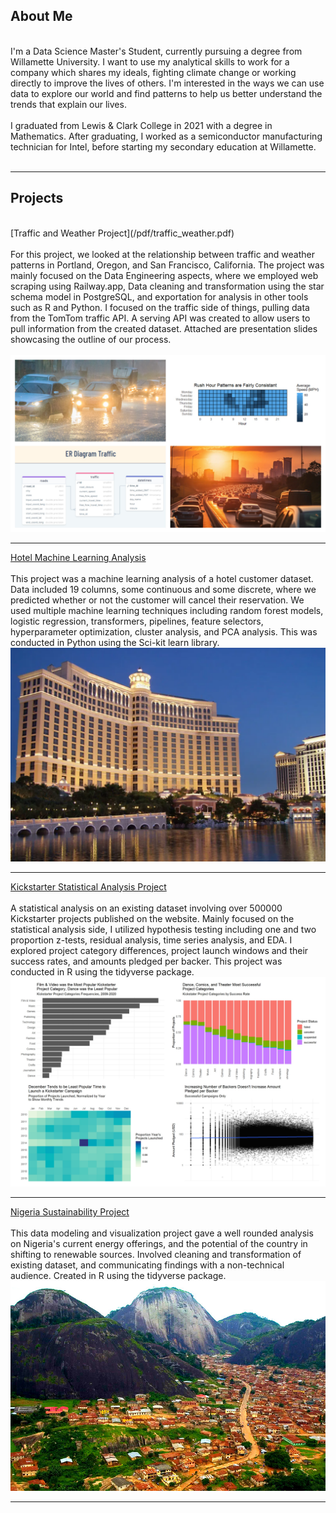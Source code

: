 ## About Me
<br>
I'm a Data Science Master's Student, currently pursuing a degree from Willamette University. I want to use my analytical skills to work for a company which shares my ideals, fighting climate change or working directly to improve the lives of others. I'm interested in the ways we can use data to explore our world and find patterns to help us better understand the trends that explain our lives. <br><br>
I graduated from Lewis & Clark College in 2021 with a degree in Mathematics. After graduating, I worked as a semiconductor manufacturing technician for Intel, before starting my secondary education at Willamette.<br><br>

---

## Projects
<br>
[Traffic and Weather Project](/pdf/traffic_weather.pdf) <br><br>
For this project, we looked at the relationship between traffic and weather patterns in Portland, Oregon, and San Francisco, California. The project was mainly focused on the Data Engineering aspects, where we employed web scraping using Railway.app, Data cleaning and transformation using the star schema model in PostgreSQL, and exportation for analysis in other tools such as R and Python. I focused on the traffic side of things, pulling data from the TomTom traffic API. A serving API was created to allow users to pull information from the created dataset. Attached are presentation slides showcasing the outline of our process.<br><br>
<img src="images/traffic_weather_collage.jpg?raw=true"/>

---
[Hotel Machine Learning Analysis](/pdf/MLHotel.pdf) <br><br>
This project was a machine learning analysis of a hotel customer dataset. Data included 19 columns, some continuous and some discrete, where we predicted whether or not the customer will cancel their reservation. We used multiple machine learning techniques including random forest models, logistic regression, transformers, pipelines, feature selectors, hyperparameter optimization, cluster analysis, and PCA analysis. This was conducted in Python using the Sci-kit learn library.
<img src="images/bellagio.png?raw=true"/>

---
[Kickstarter Statistical Analysis Project](/pdf/kickstarter.pdf) <br><br>
A statistical analysis on an existing dataset involving over 500000 Kickstarter projects published on the website. Mainly focused on the statistical analysis side, I utilized hypothesis testing including one and two proportion z-tests, residual analysis, time series analysis, and EDA. I explored project category differences, project launch windows and their success rates, and amounts pledged per backer. This project was conducted in R using the tidyverse package.
<img src="images/kickstarter.jpg?raw=true"/>

---
[Nigeria Sustainability Project](/pdf/NigeriaMarkdown.pdf) <br><br>
This data modeling and visualization project gave a well rounded analysis on Nigeria's current energy offerings, and the potential of the country in shifting to renewable sources. Involved cleaning and transformation of existing dataset, and communicating findings with a non-technical audience. Created in R using the tidyverse package. 
<img src="images/Idanre-Hills.jpg?raw=true"/>

---

